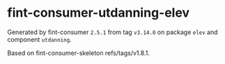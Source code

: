 # fint-consumer-utdanning-elev

Generated by fint-consumer `2.5.1` from tag `v3.14.0` on package `elev` and component `utdanning`.

Based on fint-consumer-skeleton refs/tags/v1.8.1.
